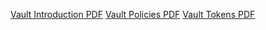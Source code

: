 [Vault Introduction PDF](https://kodekloud.com/wp-content/uploads/2022/08/Vault-Introduction.pdf)
[Vault Policies PDF](https://kodekloud.com/wp-content/uploads/2022/08/Create-Vault-policies.pdf)
[Vault Tokens PDF](https://kodekloud.com/wp-content/uploads/2022/08/Assess-Vault-Tokens.pdf)

